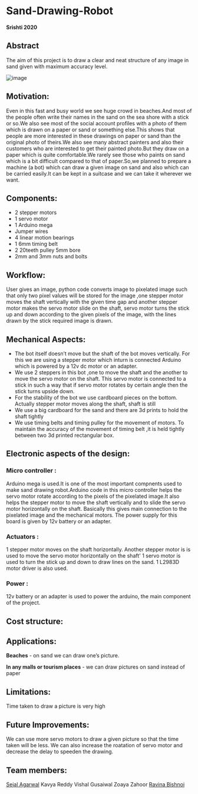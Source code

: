 # Sand-Drawing-Robot
**Srishti 2020**
## Abstract 
The aim of this project is to draw a clear and neat structure of any image in sand given with maximum accuracy level.
 
 ![image]()
## Motivation:
Even in this fast and busy world  we see huge crowd in beaches.And most of the people often write their names in the sand on the sea shore with a stick or so.We also see most of the social account profiles with a photo of them which is drawn on a paper or sand or something else.This shows that people are more interested in these drawings on paper or sand than the original photo of theirs.We also see many abstract painters and also their customers who are interested to get their painted photo.But they draw on a paper which is quite comfortable.We rarely see those who paints on sand which is a bit difficult compared to that of paper.So,we planned  to prepare a machine (a bot) which can draw a given image on sand and also which can be carried easily.It can be kept in a suitcase and we can take it wherever we want.
## Components:
* 2 stepper motors
* 1 servo motor
* 1 Arduino mega
* Jumper wires 
* 4 linear motion bearings
* 1 6mm timing belt
* 2 20teeth pulley 5mm bore
* 2mm and 3mm nuts and bolts

## Workflow:
User gives an image, python code converts image to pixelated image such that only two pixel values will be stored for the image ,one stepper motor moves the shaft vertically with the given time gap and another stepper motor makes  the servo motor slide on the shaft, servo motor turns the stick up and down according to the given pixels of the image, with the lines drawn by the stick required image is drawn.

## Mechanical Aspects:
* The bot itself doesn’t move but the shaft of the bot moves vertically.
For this we are using a stepper motor which inturn is connected Arduino which is powered by a 12v dc motor or an adapter.
* We use 2 steppers in this bot ,one to move the shaft and the another to move the servo motor on the shaft.
This servo motor is connected to a stick in such a way that if servo motor rotates by certain angle then the stick turns upside down.
* For the stability of the bot we use cardboard pieces on the bottom.
Actually stepper motor moves along the shaft, shaft is still
* We use a big cardboard for the sand and there are 3d prints to hold the shaft tightly
* We use timing belts and timing pulley for the movement of motors. To maintain the accuracy of the movement of timing belt ,it is held tightly between two 3d printed rectangular box.

## Electronic aspects of the design:

### Micro controller :
Arduino mega is used.It is one of the most important compnents used to make sand drawing robot.Arduino code in this micro controller helps the servo motor rotate according to the pixels of the pixelated image.It also helps the stepper motor to move the shaft vertically and to slide the servo motor horizontally on the shaft. Basically this gives main connection to the pixelated image and the mechanical motors. The power supply for this board is given by 12v battery or an adapter.

### Actuators :

1 stepper motor moves on the shaft horizontally.
Another stepper motor is is used to move the servo motor horizontally on the shaft'
1 servo motor is used to turn the stick up and down to draw lines on the sand.
1 L2983D motor driver is also used.

### Power :
12v battery or an adapter is used to power the arduino, the main component of the project.

## Cost structure:

 

## Applications:
**Beaches** - on sand we can draw one’s picture.

**In any malls or tourism places** - we can draw pictures on sand instead of paper
## Limitations:
Time taken to draw a picture is very high
## Future Improvements:
We can use more servo motors to draw a given picture so that the time taken will be less.
We can also increase the roatation of servo motor and decrease the delay to speeden the drawing.

## Team members:
                        

 
 [Sejal Agarwal](https://github.com/sejal-ag)
 Kavya Reddy
 Vishal Gusaiwal
 Zoaya Zahoor
 [Ravina Bishnoi](https://github.com/ravinab29)